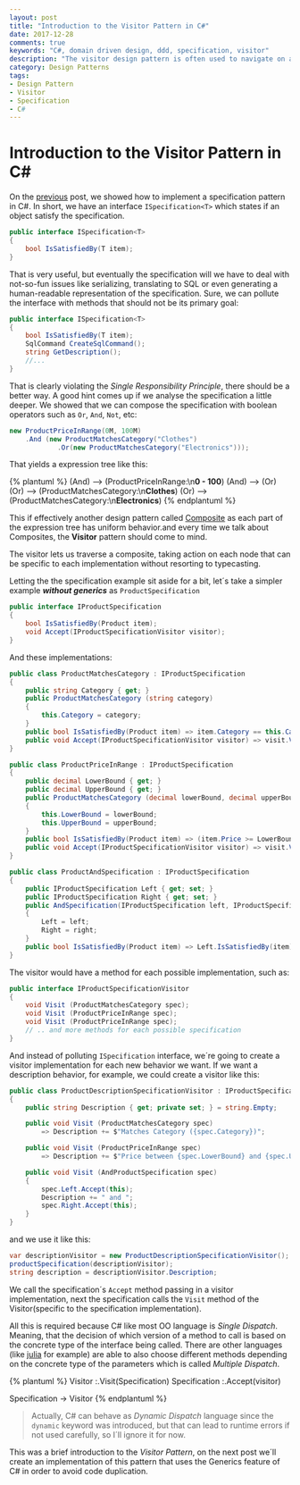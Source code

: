 ```yaml
---
layout: post
title: "Introduction to the Visitor Pattern in C#"
date: 2017-12-28
comments: true
keywords: "C#, domain driven design, ddd, specification, visitor"
description: "The visitor design pattern is often used to navigate on a composite. While that is true, it also overcomes limitations on single-dispatch languages (like C#/Java)"
category: Design Patterns
tags:
- Design Pattern
- Visitor
- Specification
- C#
---
```


# Introduction to the Visitor Pattern in C#

On the [previous](2017-12-18-a-generic-specification-pattern-in-c) post, we showed how to implement a specification pattern in C#. In short, we have an interface `ISpecification<T>` which states if an object satisfy the specification.

```csharp
public interface ISpecification<T>
{
    bool IsSatisfiedBy(T item);
}
```

That is very useful, but eventually the specification will we have to deal with not-so-fun issues like serializing, translating to SQL or even generating a human-readable representation of the specification.
Sure, we can pollute the interface with methods that should not be its primary goal:

```csharp
public interface ISpecification<T>
{
    bool IsSatisfiedBy(T item);
    SqlCommand CreateSqlCommand();
    string GetDescription();
    //...
}
``` 

That is clearly violating the *Single Responsibility Principle*, there should be a better way.
A good hint comes up if we analyse the specification a little deeper. We showed that we can compose the specification with boolean operators such as `Or`, `And`, `Not`, etc:

```csharp
new ProductPriceInRange(0M, 100M)
    .And (new ProductMatchesCategory("Clothes")
            .Or(new ProductMatchesCategory("Electronics")));
```

That yields a expression tree like this:

{% plantuml %}
(And) --> (ProductPriceInRange:\n**0 - 100**)
(And) --> (Or)
(Or) --> (ProductMatchesCategory:\n**Clothes**)
(Or) --> (ProductMatchesCategory:\n**Electronics**)
{% endplantuml %}

 This if effectively another design pattern called [Composite](https://en.wikipedia.org/wiki/Composite_pattern) as each part of the expression tree has uniform behavior.and every time we talk about Composites, the **Visitor** pattern should come to mind.

The visitor lets us traverse a composite, taking action on each node that can be specific to each implementation without resorting to typecasting.


Letting the the specification example sit aside for a bit, let´s take a simpler example __*without generics*__ as `ProductSpecification`

```csharp
public interface IProductSpecification
{
    bool IsSatisfiedBy(Product item);
    void Accept(IProductSpecificationVisitor visitor);
}
```

And these implementations:

```csharp
public class ProductMatchesCategory : IProductSpecification
{
    public string Category { get; }
    public ProductMatchesCategory (string category)
    {
        this.Category = category;
    }
    public bool IsSatisfiedBy(Product item) => item.Category == this.Category;
    public void Accept(IProductSpecificationVisitor visitor) => visit.Visit(this);
}

public class ProductPriceInRange : IProductSpecification
{
    public decimal LowerBound { get; }
    public decimal UpperBound { get; }
    public ProductMatchesCategory (decimal lowerBound, decimal upperBound)
    {
        this.LowerBound = lowerBound;
        this.UpperBound = upperBound;
    }
    public bool IsSatisfiedBy(Product item) => (item.Price >= LowerBound) && (item.Price <= UpperBound);
    public void Accept(IProductSpecificationVisitor visitor) => visit.Visit(this);
}

public class ProductAndSpecification : IProductSpecification
{
    public IProductSpecification Left { get; set; }
    public IProductSpecification Right { get; set; }
    public AndSpecification(IProductSpecification left, IProductSpecification right)
    {
        Left = left;
        Right = right;
    }
    public bool IsSatisfiedBy(Product item) => Left.IsSatisfiedBy(item) && Right.IsSatisfiedBy(item);
}
```

The visitor would have a method for each possible implementation, such as:

```csharp
public interface IProductSpecificationVisitor
{
    void Visit (ProductMatchesCategory spec);
    void Visit (ProductPriceInRange spec);
    void Visit (ProductPriceInRange spec);
    // .. and more methods for each possible specification
}
```

And instead of polluting `ISpecification` interface, we´re going to create a visitor implementation for each new behavior we want. If we want a description behavior, for example, we could create a visitor like this:

```csharp
public class ProductDescriptionSpecificationVisitor : IProductSpecificationVisitor
{
    public string Description { get; private set; } = string.Empty;

    public void Visit (ProductMatchesCategory spec) 
        => Description += $"Matches Category ({spec.Category})";

    public void Visit (ProductPriceInRange spec)
        => Description += $"Price between {spec.LowerBound} and {spec.UpperBound}";

    public void Visit (AndProductSpecification spec)
    {
        spec.Left.Accept(this);
        Description += " and ";
        spec.Right.Accept(this);
    }
}
```

and we use it like this:

```csharp
var descriptionVisitor = new ProductDescriptionSpecificationVisitor();
productSpecification(descriptionVisitor);
string description = descriptionVisitor.Description;
```

We call the specification´s `Accept` method passing in a visitor implementation, next the specification calls the `Visit` method of the Visitor(specific to the specification implementation). 

All this is required because C# like most OO language is *Single Dispatch*. Meaning, that the decision of which version of a method to call is based on the concrete type of the interface being called. There are other languages (like [julia](https://docs.julialang.org/en/stable/manual/methods/#man-methods) for example) are able to also choose different methods depending on the concrete type of the parameters which is called *Multiple Dispatch*.

{% plantuml %}
Visitor :.Visit(Specification)
Specification :.Accept(visitor)

Specification -> Visitor
{% endplantuml %}

>Actually, C# can behave as *Dynamic Dispatch* language since the `dynamic` keyword was introduced, but that can lead to runtime errors if not used carefully, so I´ll ignore it for now.


This was a brief introduction to the *Visitor Pattern*, on the next post we´ll create an implementation of this pattern that uses the Generics feature of C# in order to avoid code duplication.




